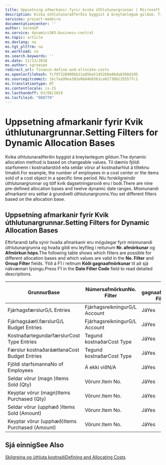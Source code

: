 ```yaml
---
title: Uppsetning afmarkanir fyrir kvika úthlutunargrunnar | Microsoft Docs
description: Kvika úthlutunaraðferðin byggist á breytanlegum gildum. Til dæmis fjöldi starfsmenn í kostnaðarstöð eða seldar vörur af kostnaðarhlut á tilteknu tímabili. Níu forskilgreindir úthlutunargrunnar og tólf kvik dagsetningarsvið eru í boði. Mismunandi afmarkanir eru settar á grundvelli úthlutunargrunns.
services: project-madeira
documentationcenter: ''
author: SorenGP
ms.service: dynamics365-business-central
ms.topic: article
ms.devlang: na
ms.tgt_pltfrm: na
ms.workload: na
ms.search.keywords: ''
ms.date: 11/13/2018
ms.author: sgroespe
redirect_url: finance-define-and-allocate-costs
ms.openlocfilehash: fcf97328900bb21a85be51452b9e86da8398d195
ms.sourcegitcommit: 1bcfaa99ea302e6b84b8361ca02730b135557fc1
ms.translationtype: HT
ms.contentlocale: is-IS
ms.lasthandoff: 03/08/2019
ms.locfileid: "800770"
---
```

# <a name="setting-filters-for-dynamic-allocation-bases"></a><span data-ttu-id="576b3-106">Uppsetning afmarkanir fyrir Kvik úthlutunargrunnar.</span><span class="sxs-lookup"><span data-stu-id="576b3-106">Setting Filters for Dynamic Allocation Bases</span></span>
<span data-ttu-id="576b3-107">Kvika úthlutunaraðferðin byggist á breytanlegum gildum.</span><span class="sxs-lookup"><span data-stu-id="576b3-107">The dynamic allocation method is based on changeable values.</span></span> <span data-ttu-id="576b3-108">Til dæmis fjöldi starfsmenn í kostnaðarstöð eða seldar vörur af kostnaðarhlut á tilteknu tímabili.</span><span class="sxs-lookup"><span data-stu-id="576b3-108">For example, the number of employees in a cost center or the items sold of a cost object in a specific time period.</span></span> <span data-ttu-id="576b3-109">Níu forskilgreindir úthlutunargrunnar og tólf kvik dagsetningarsvið eru í boði.</span><span class="sxs-lookup"><span data-stu-id="576b3-109">There are nine pre-defined allocation bases and twelve dynamic date ranges.</span></span> <span data-ttu-id="576b3-110">Mismunandi afmarkanir eru settar á grundvelli úthlutunargrunns.</span><span class="sxs-lookup"><span data-stu-id="576b3-110">You set different filters based on the allocation base.</span></span>  

## <a name="setting-filters-for-dynamic-allocation-bases"></a><span data-ttu-id="576b3-111">Uppsetning afmarkanir fyrir Kvik úthlutunargrunnar.</span><span class="sxs-lookup"><span data-stu-id="576b3-111">Setting Filters for Dynamic Allocation Bases</span></span>  
 <span data-ttu-id="576b3-112">Eftirfarandi tafla sýnir hvaða afmarkanir eru mögulegar fyrir mismunandi úthlutunargrunna og hvaða gildi eru leyfileg í reitunum **Nr. afmörkunar** og **Afmörkun hóps**.</span><span class="sxs-lookup"><span data-stu-id="576b3-112">The following table shows which filters are possible for different allocation bases and which values are valid in the **No. Filter** and **Group Filter** fields.</span></span> <span data-ttu-id="576b3-113">Ýtið á F1 í reitnum **Kóði gagnaafmörkunar** til að sjá nákvæmari lýsingu.</span><span class="sxs-lookup"><span data-stu-id="576b3-113">Press F1 in the **Date Filter Code** field to read detailed descriptions.</span></span>  

|<span data-ttu-id="576b3-114">**Grunnur**</span><span class="sxs-lookup"><span data-stu-id="576b3-114">**Base**</span></span>|<span data-ttu-id="576b3-115">**Númersafmörkun**</span><span class="sxs-lookup"><span data-stu-id="576b3-115">**No. Filter**</span></span>|<span data-ttu-id="576b3-116">**Kóti gagnaafmörkunar**</span><span class="sxs-lookup"><span data-stu-id="576b3-116">**Date Filter Code**</span></span>|<span data-ttu-id="576b3-117">**Afmörkun kostnaðarstaðar**</span><span class="sxs-lookup"><span data-stu-id="576b3-117">**Cost Center Filter**</span></span>|<span data-ttu-id="576b3-118">**Afmörkun kostnaðarhlutar**</span><span class="sxs-lookup"><span data-stu-id="576b3-118">**Cost Object Filter**</span></span>|<span data-ttu-id="576b3-119">**Afmörkun hópa**</span><span class="sxs-lookup"><span data-stu-id="576b3-119">**Group Filter**</span></span>|  
|--------------|----------------------------------------|----------------------------------------------|------------------------------------------------|------------------------------------------------|------------------------------------------|  
|<span data-ttu-id="576b3-120">Fjárhagsfærslur</span><span class="sxs-lookup"><span data-stu-id="576b3-120">G/L Entries</span></span>|<span data-ttu-id="576b3-121">Fjárhagsreikningur</span><span class="sxs-lookup"><span data-stu-id="576b3-121">G/L Account</span></span>|<span data-ttu-id="576b3-122">Já</span><span class="sxs-lookup"><span data-stu-id="576b3-122">Yes</span></span>|<span data-ttu-id="576b3-123">Já</span><span class="sxs-lookup"><span data-stu-id="576b3-123">Yes</span></span>|<span data-ttu-id="576b3-124">Já</span><span class="sxs-lookup"><span data-stu-id="576b3-124">Yes</span></span>|<span data-ttu-id="576b3-125">Á ekki við</span><span class="sxs-lookup"><span data-stu-id="576b3-125">N/A</span></span>|  
|<span data-ttu-id="576b3-126">Fjárhagsáætl.færslur</span><span class="sxs-lookup"><span data-stu-id="576b3-126">G/L Budget Entries</span></span>|<span data-ttu-id="576b3-127">Fjárhagsreikningur</span><span class="sxs-lookup"><span data-stu-id="576b3-127">G/L Account</span></span>|<span data-ttu-id="576b3-128">Já</span><span class="sxs-lookup"><span data-stu-id="576b3-128">Yes</span></span>|<span data-ttu-id="576b3-129">Já</span><span class="sxs-lookup"><span data-stu-id="576b3-129">Yes</span></span>|<span data-ttu-id="576b3-130">Já</span><span class="sxs-lookup"><span data-stu-id="576b3-130">Yes</span></span>|<span data-ttu-id="576b3-131">Heiti fjárhagsáætl.</span><span class="sxs-lookup"><span data-stu-id="576b3-131">G/L Budget Name</span></span>|  
|<span data-ttu-id="576b3-132">Kostnaðartegundarfærslur</span><span class="sxs-lookup"><span data-stu-id="576b3-132">Cost Type Entries</span></span>|<span data-ttu-id="576b3-133">Tegund kostnaðar</span><span class="sxs-lookup"><span data-stu-id="576b3-133">Cost Type</span></span>|<span data-ttu-id="576b3-134">Já</span><span class="sxs-lookup"><span data-stu-id="576b3-134">Yes</span></span>|<span data-ttu-id="576b3-135">Já</span><span class="sxs-lookup"><span data-stu-id="576b3-135">Yes</span></span>|<span data-ttu-id="576b3-136">Já</span><span class="sxs-lookup"><span data-stu-id="576b3-136">Yes</span></span>|<span data-ttu-id="576b3-137">Á ekki við</span><span class="sxs-lookup"><span data-stu-id="576b3-137">N/A</span></span>|  
|<span data-ttu-id="576b3-138">Færslur kostnaðaráætlana</span><span class="sxs-lookup"><span data-stu-id="576b3-138">Cost Budget Entries</span></span>|<span data-ttu-id="576b3-139">Tegund kostnaðar</span><span class="sxs-lookup"><span data-stu-id="576b3-139">Cost Type</span></span>|<span data-ttu-id="576b3-140">Já</span><span class="sxs-lookup"><span data-stu-id="576b3-140">Yes</span></span>|<span data-ttu-id="576b3-141">Já</span><span class="sxs-lookup"><span data-stu-id="576b3-141">Yes</span></span>|<span data-ttu-id="576b3-142">Já</span><span class="sxs-lookup"><span data-stu-id="576b3-142">Yes</span></span>|<span data-ttu-id="576b3-143">Heiti áætlunar</span><span class="sxs-lookup"><span data-stu-id="576b3-143">Budget Name</span></span>|  
|<span data-ttu-id="576b3-144">Fjöldi starfsmanna</span><span class="sxs-lookup"><span data-stu-id="576b3-144">No of Employees</span></span>|<span data-ttu-id="576b3-145">Á ekki við</span><span class="sxs-lookup"><span data-stu-id="576b3-145">N/A</span></span>|<span data-ttu-id="576b3-146">Já</span><span class="sxs-lookup"><span data-stu-id="576b3-146">Yes</span></span>|<span data-ttu-id="576b3-147">Já</span><span class="sxs-lookup"><span data-stu-id="576b3-147">Yes</span></span>|<span data-ttu-id="576b3-148">Já</span><span class="sxs-lookup"><span data-stu-id="576b3-148">Yes</span></span>|<span data-ttu-id="576b3-149">Á ekki við</span><span class="sxs-lookup"><span data-stu-id="576b3-149">N/A</span></span>|  
|<span data-ttu-id="576b3-150">Seldar vörur (magn )</span><span class="sxs-lookup"><span data-stu-id="576b3-150">Items Sold (Qty)</span></span>|<span data-ttu-id="576b3-151">Vörunr.</span><span class="sxs-lookup"><span data-stu-id="576b3-151">Item No.</span></span>|<span data-ttu-id="576b3-152">Já</span><span class="sxs-lookup"><span data-stu-id="576b3-152">Yes</span></span>|<span data-ttu-id="576b3-153">Já</span><span class="sxs-lookup"><span data-stu-id="576b3-153">Yes</span></span>|<span data-ttu-id="576b3-154">Já</span><span class="sxs-lookup"><span data-stu-id="576b3-154">Yes</span></span>|<span data-ttu-id="576b3-155">Birgðabókunarflokkur</span><span class="sxs-lookup"><span data-stu-id="576b3-155">Inventory Posting Group</span></span>|  
|<span data-ttu-id="576b3-156">Keyptar vörur (magn)</span><span class="sxs-lookup"><span data-stu-id="576b3-156">Items Purchased (Qty)</span></span>|<span data-ttu-id="576b3-157">Vörunr.</span><span class="sxs-lookup"><span data-stu-id="576b3-157">Item No.</span></span>|<span data-ttu-id="576b3-158">Já</span><span class="sxs-lookup"><span data-stu-id="576b3-158">Yes</span></span>|<span data-ttu-id="576b3-159">Já</span><span class="sxs-lookup"><span data-stu-id="576b3-159">Yes</span></span>|<span data-ttu-id="576b3-160">Já</span><span class="sxs-lookup"><span data-stu-id="576b3-160">Yes</span></span>|<span data-ttu-id="576b3-161">Birgðabókunarflokkur</span><span class="sxs-lookup"><span data-stu-id="576b3-161">Inventory Posting Group</span></span>|  
|<span data-ttu-id="576b3-162">Seldar vörur (upphæð )</span><span class="sxs-lookup"><span data-stu-id="576b3-162">Items Sold (Amount)</span></span>|<span data-ttu-id="576b3-163">Vörunr.</span><span class="sxs-lookup"><span data-stu-id="576b3-163">Item No.</span></span>|<span data-ttu-id="576b3-164">Já</span><span class="sxs-lookup"><span data-stu-id="576b3-164">Yes</span></span>|<span data-ttu-id="576b3-165">Já</span><span class="sxs-lookup"><span data-stu-id="576b3-165">Yes</span></span>|<span data-ttu-id="576b3-166">Já</span><span class="sxs-lookup"><span data-stu-id="576b3-166">Yes</span></span>|<span data-ttu-id="576b3-167">Birgðabókunarflokkur</span><span class="sxs-lookup"><span data-stu-id="576b3-167">Inventory Posting Group</span></span>|  
|<span data-ttu-id="576b3-168">Keyptar vörur (upphæð)</span><span class="sxs-lookup"><span data-stu-id="576b3-168">Items Purchased (Amount)</span></span>|<span data-ttu-id="576b3-169">Vörunr.</span><span class="sxs-lookup"><span data-stu-id="576b3-169">Item No.</span></span>|<span data-ttu-id="576b3-170">Já</span><span class="sxs-lookup"><span data-stu-id="576b3-170">Yes</span></span>|<span data-ttu-id="576b3-171">Já</span><span class="sxs-lookup"><span data-stu-id="576b3-171">Yes</span></span>|<span data-ttu-id="576b3-172">Já</span><span class="sxs-lookup"><span data-stu-id="576b3-172">Yes</span></span>|<span data-ttu-id="576b3-173">Birgðabókunarflokkur</span><span class="sxs-lookup"><span data-stu-id="576b3-173">Inventory Posting Group</span></span>|  

## <a name="see-also"></a><span data-ttu-id="576b3-174">Sjá einnig</span><span class="sxs-lookup"><span data-stu-id="576b3-174">See Also</span></span>  
[<span data-ttu-id="576b3-175">Skilgreina og úthluta kostnaði</span><span class="sxs-lookup"><span data-stu-id="576b3-175">Defining and Allocating Costs</span></span>](finance-define-and-allocate-costs.md)
